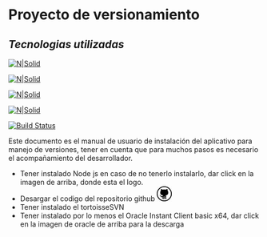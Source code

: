# Proyecto de versionamiento
## _Tecnologias utilizadas_

[![N|Solid](https://tse2.mm.bing.net/th?id=OIP.ZS4fxraNp0MmlXi8UGTpZQHaDH&pid=Api&P=0&h=180)](https://nodejs.org/dist/v18.17.1/node-v18.17.1-x64.msi)

[![N|Solid](https://tse4.mm.bing.net/th?id=OIP.Q4TZgRkntERysGJFuJIbnwHaEK&pid=Api&P=0&h=180)](https://nodejs.org/en/download)

[![N|Solid](https://tse1.mm.bing.net/th?id=OIP.zt9sC86iS-83W2LfmHIZMwHaHa&pid=Api&P=0&h=180)](https://nodejs.org/en/download)

[![N|Solid](https://tse3.mm.bing.net/th?id=OIP.jdQ0-zCqys8HUsVr1-EE6AHaEK&pid=Api&P=0&h=180)](https://download.oracle.com/otn_software/nt/instantclient/2110000/instantclient-basic-windows.x64-21.10.0.0.0dbru.zip)

[![Build Status](https://travis-ci.org/joemccann/dillinger.svg?branch=master)](https://travis-ci.org/joemccann/dillinger)

Este documento es el manual de usuario de instalación del aplicativo para manejo de versiones, tener en cuenta que para muchos pasos es necesario el acompañamiento del desarrollador.


- Tener instalado Node js en caso de no tenerlo instalarlo, dar click en la imagen de arriba, donde esta el logo.
- Desargar el codigo del repositorio github [![N|Solid](https://github.com/luisml03/proyecto_ada_tor/blob/main/assets/github.jpg)](https://github.com/luisml03/proyecto_ada_tor)
- Tener instalado el tortoisseSVN
- Tener instalado por lo menos el Oracle Instant Client basic x64, dar click en la imagen de oracle de arriba para la descarga
